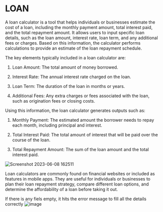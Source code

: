 # LOAN
A loan calculator is a tool that helps individuals or businesses estimate the cost of a loan, including the monthly payment amount, total interest paid, and the total repayment amount. It allows users to input specific loan details, such as the loan amount, interest rate, loan term, and any additional fees or charges. Based on this information, the calculator performs calculations to provide an estimate of the loan repayment schedule.



The key elements typically included in a loan calculator are:

1. Loan Amount: The total amount of money borrowed.

2. Interest Rate: The annual interest rate charged on the loan.

3. Loan Term: The duration of the loan in months or years.

4. Additional Fees: Any extra charges or fees associated with the loan, such as origination fees or closing costs.

Using this information, the loan calculator generates outputs such as:

1. Monthly Payment: The estimated amount the borrower needs to repay each month, including principal and interest.

2. Total Interest Paid: The total amount of interest that will be paid over the course of the loan.

3. Total Repayment Amount: The sum of the loan amount and the total interest paid.

![Screenshot 2023-06-08 162511](https://github.com/MONISH-JODHA/LOAN/assets/104707700/e082f7f0-ef79-4a4a-a362-238914fd38e6)


Loan calculators are commonly found on financial websites or included as features in mobile apps. They are useful for individuals or businesses to plan their loan repayment strategy, compare different loan options, and determine the affordability of a loan before taking it out.


If there is any fiels empty, it hits the error message to fill all the details correctly
![image](https://github.com/MONISH-JODHA/LOAN/assets/104707700/f169dc63-1fbb-4c8b-a4cb-21e6bb842807)
